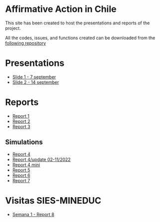 # Affirmative Action in Chile 

This site has been created to host the presentations and reports of the project. 

All the codes, issues, and functions created can be downloaded from the [following repository](https://github.com/hbaraho/cuposBEA/)

# Presentations

- [Slide 1 - 7 september](https://valentinaandrade.github.io/AA_inchile/presentations/slide1.html#1)
- [Slide 2 - 14 september](https://valentinaandrade.github.io/AA_inchile/presentations/slide2.html#1)

# Reports

- [Report 1](https://valentinaandrade.github.io/AA_inchile/reports/01report.html)
- [Report 2](https://valentinaandrade.github.io/AA_inchile/reports/02report.html)
- [Report 3](https://valentinaandrade.github.io/AA_inchile/reports/03report.html)

## Simulations

- [Report 4](https://valentinaandrade.github.io/AA_inchile/reports/04report.html)
- [Report 4/update 02-11/2022](https://valentinaandrade.github.io/AA_inchile/reports/04report-correciones.html)
- [Report 4 mini](https://valentinaandrade.github.io/AA_inchile/reports/04report-mini.html)
- [Report 5](https://valentinaandrade.github.io/AA_inchile/reports/05report.html)
- [Report 6](https://valentinaandrade.github.io/AA_inchile/reports/06report.html)
- [Report 7](https://valentinaandrade.github.io/AA_inchile/reports/07report.html)


# Visitas SIES-MINEDUC

- [Semana 1 - Report 8](https://valentinaandrade.github.io/AA_inchile/reports/08report.html)


